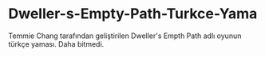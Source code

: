 # Dweller-s-Empty-Path-Turkce-Yama
Temmie Chang tarafından geliştirilen Dweller's Empth Path adlı oyunun türkçe yaması.
Daha bitmedi.
